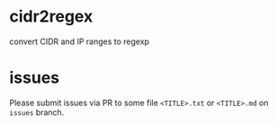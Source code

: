 # cidr2regex
convert CIDR and IP ranges to regexp

# issues
Please submit issues via PR to some file `<TITLE>.txt` or `<TITLE>.md` on `issues` branch.
